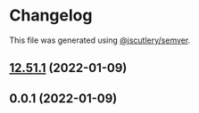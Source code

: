 # Changelog

This file was generated using [@jscutlery/semver](https://github.com/jscutlery/semver).

## [12.51.1](https://github.com/Angular-RU/angular-ru-sdk/compare/@angular-ru/cdk_12.51.0...@angular-ru/cdk_12.51.1) (2022-01-09)



## 0.0.1 (2022-01-09)
